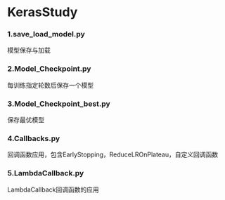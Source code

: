 # KerasStudy
### 1.save_load_model.py
模型保存与加载
### 2.Model_Checkpoint.py
每训练指定轮数后保存一个模型
### 3.Model_Checkpoint_best.py
保存最优模型
### 4.Callbacks.py
回调函数应用，包含EarlyStopping，ReduceLROnPlateau，自定义回调函数
### 5.LambdaCallback.py
LambdaCallback回调函数的应用
